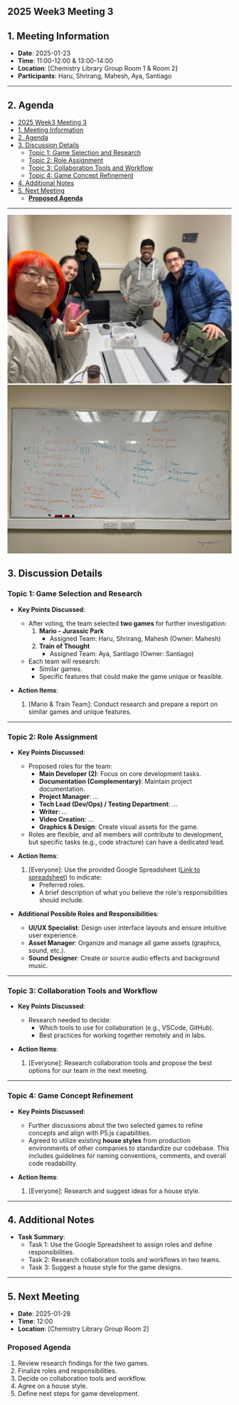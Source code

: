 ## 2025 Week3 Meeting 3

## 1. Meeting Information
- **Date**: 2025-01-23
- **Time**: 11:00-12:00 & 13:00-14:00
- **Location**: [Chemistry Library Group Room 1 & Room 2]
- **Participants**: Haru, Shrirang, Mahesh, Aya, Santiago

---

## 2. Agenda
- [2025 Week3 Meeting 3](#2025-week3-meeting-3)
- [1. Meeting Information](#1-meeting-information)
- [2. Agenda](#2-agenda)
- [3. Discussion Details](#3-discussion-details)
  - [Topic 1: Game Selection and Research](#topic-1-game-selection-and-research)
  - [Topic 2: Role Assignment](#topic-2-role-assignment)
  - [Topic 3: Collaboration Tools and Workflow](#topic-3-collaboration-tools-and-workflow)
  - [Topic 4: Game Concept Refinement](#topic-4-game-concept-refinement)
- [4. Additional Notes](#4-additional-notes)
- [5. Next Meeting](#5-next-meeting)
  - [**Proposed Agenda**](#proposed-agenda)

---

![group_photo_meeting3](./img/photo_meeting3-1.jpg)
![meeting_topics_whiteboard](./img/photo_meeting3-2.jpeg)

## 3. Discussion Details

### Topic 1: Game Selection and Research
- **Key Points Discussed**:
  - After voting, the team selected **two games** for further investigation:
    1. **Mario - Jurassic Park**
       - Assigned Team: Haru, Shrirang, Mahesh (Owner: Mahesh)
    2. **Train of Thought**
       - Assigned Team: Aya, Santiago (Owner: Santiago)
  - Each team will research:
    - Similar games.
    - Specific features that could make the game unique or feasible.

- **Action Items**:
  1. [Mario & Train Team]: Conduct research and prepare a report on similar games and unique features.

---

### Topic 2: Role Assignment
- **Key Points Discussed**:
  - Proposed roles for the team:
    - **Main Developer (2)**: Focus on core development tasks.
    - **Documentation (Complementary)**: Maintain project documentation.
    - **Project Manager**: ...
    - **Tech Lead (Dev/Ops) / Testing Department**: ...
    - **Writer**: ...
    - **Video Creation**: ...
    - **Graphics & Design**: Create visual assets for the game.
  - Roles are flexible, and all members will contribute to development, but specific tasks (e.g., code stracture) can have a dedicated lead.

- **Action Items**:
  1. [Everyone]: Use the provided Google Spreadsheet ([Link to spreadsheet](https://docs.google.com/spreadsheets/d/1wfd9mEP3Qb1MMm0zbzbSBfh5npfo7IzkvoyFf6kZoDc/edit?gid=616378743#gid=616378743)) to indicate:
     - Preferred roles.
     - A brief description of what you believe the role's responsibilities should include.

- **Additional Possible Roles and Responsibilities**:
  - **UI/UX Specialist**: Design user interface layouts and ensure intuitive user experience.
  - **Asset Manager**: Organize and manage all game assets (graphics, sound, etc.).
  - **Sound Designer**: Create or source audio effects and background music.

---

### Topic 3: Collaboration Tools and Workflow
- **Key Points Discussed**:
  - Research needed to decide:
    - Which tools to use for collaboration (e.g., VSCode, GitHub).
    - Best practices for working together remotely and in labs.

- **Action Items**:
  1. [Everyone]: Research collaboration tools and propose the best options for our team in the next meeting.

---

### Topic 4: Game Concept Refinement
- **Key Points Discussed**:
  - Further discussions about the two selected games to refine concepts and align with P5.js capabilities.
  - Agreed to utilize existing **house styles** from production environments of other companies to standardize our codebase. This includes guidelines for naming conventions, comments, and overall code readability.


- **Action Items**:
  1. [Everyone]: Research and suggest ideas for a house style.

---

## 4. Additional Notes
- **Task Summary**:
  - Task 1: Use the Google Spreadsheet to assign roles and define responsibilities.
  - Task 2: Research collaboration tools and workflows in two teams.
  - Task 3: Suggest a house style for the game designs.

---

## 5. Next Meeting
- **Date**: 2025-01-28
- **Time**: 12:00
- **Location**: [Chemistry Library Group Room 2]
### **Proposed Agenda**
1. Review research findings for the two games.
2. Finalize roles and responsibilities.
3. Decide on collaboration tools and workflow.
4. Agree on a house style.
5. Define next steps for game development.
